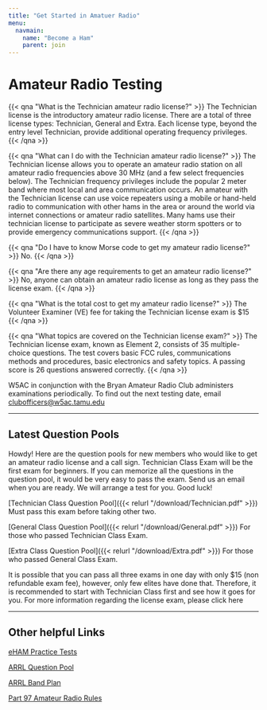 ```yaml
---
title: "Get Started in Amatuer Radio"
menu:
  navmain:
    name: "Become a Ham"
    parent: join
---
```


# Amateur Radio Testing

{{< qna "What is the Technician amateur radio license?" >}}
The Technician license is the introductory amateur radio license. There are a total of three license types: Technician, General and Extra. Each license type, beyond the entry level Technician, provide additional operating frequency privileges.
{{< /qna >}}

{{< qna "What can I do with the Technician amateur radio license?" >}}
The Technician license allows you to operate an amateur radio station on all amateur radio frequencies above 30 MHz (and a few select frequencies below). The Technician frequency privileges include the popular 2 meter band where most local and area communication occurs. An amateur with the Technician license can use voice repeaters using a mobile or hand-held radio to communication with other hams in the area or around the world via internet connections or amateur radio satellites. Many hams use their technician license to participate as severe weather storm spotters or to provide emergency communications support.
{{< /qna >}}

{{< qna "Do I have to know Morse code to get my amateur radio license?" >}}
No.
{{< /qna >}}

{{< qna "Are there any age requirements to get an amateur radio license?" >}}
No, anyone can obtain an amateur radio license as long as they pass the license exam.
{{< /qna >}}

{{< qna "What is the total cost to get my amateur radio license?" >}}
The Volunteer Examiner (VE) fee for taking the Technician license exam is $15
{{< /qna >}}

{{< qna "What topics are covered on the Technician license exam?" >}}
The Technician license exam, known as Element 2, consists of 35 multiple-choice questions. The test covers basic FCC rules, communications methods and procedures, basic electronics and safety topics. A passing score is 26 questions answered correctly.
{{< /qna >}}

W5AC in conjunction with the Bryan Amateur Radio Club administers examinations periodically. To find out the next testing date, email [clubofficers@w5ac.tamu.edu](mailto:clubofficers@w5ac.tamu.edu)

---
## Latest Question Pools

Howdy! Here are the question pools for new members who would like to get an amateur radio license and a call sign. Technician Class Exam will be the first exam for beginners. If you can memorize all the questions in the question pool, it would be very easy to pass the exam. Send us an email when you are ready. We will arrange a test for you. Good luck!

[Technician Class Question Pool]({{< relurl "/download/Technician.pdf" >}}) Must pass this exam before taking other two.

[General Class Question Pool]({{< relurl "/download/General.pdf" >}}) For those who passed Technician Class Exam.

[Extra Class Question Pool]({{< relurl "/download/Extra.pdf" >}}) For those who passed General Class Exam.

It is possible that you can pass all three exams in one day with only $15 (non refundable exam fee), however, only few elites have done that. Therefore, it is recommended to start with Technician Class first and see how it goes for you. For more information regarding the license exam, please click here

---
## Other helpful Links

[eHAM Practice Tests](http://www.eham.net/exams/)

[ARRL Question Pool](http://www.arrl.org/arrlvec/pools.html)

[ARRL Band Plan](http://w5ac.tamu.edu/download/Hambands-color.pdf)

[Part 97 Amateur Radio Rules](http://www.access.gpo.gov/nara/cfr/waisidx_02/47cfr97_02.html)
